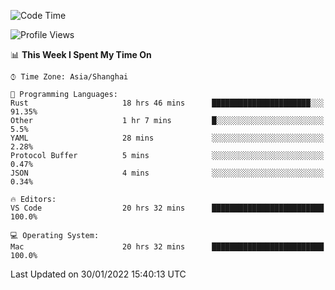 <!--START_SECTION:waka-->
![Code Time](http://img.shields.io/badge/Code%20Time-966%20hrs%2010%20mins-blue)

![Profile Views](http://img.shields.io/badge/Profile%20Views-19-blue)

📊 **This Week I Spent My Time On** 

```text
⌚︎ Time Zone: Asia/Shanghai

💬 Programming Languages: 
Rust                     18 hrs 46 mins      ██████████████████████░░░   91.35% 
Other                    1 hr 7 mins         █░░░░░░░░░░░░░░░░░░░░░░░░   5.5% 
YAML                     28 mins             ░░░░░░░░░░░░░░░░░░░░░░░░░   2.28% 
Protocol Buffer          5 mins              ░░░░░░░░░░░░░░░░░░░░░░░░░   0.47% 
JSON                     4 mins              ░░░░░░░░░░░░░░░░░░░░░░░░░   0.34%

🔥 Editors: 
VS Code                  20 hrs 32 mins      █████████████████████████   100.0%

💻 Operating System: 
Mac                      20 hrs 32 mins      █████████████████████████   100.0%

```


 Last Updated on 30/01/2022 15:40:13 UTC
<!--END_SECTION:waka-->
